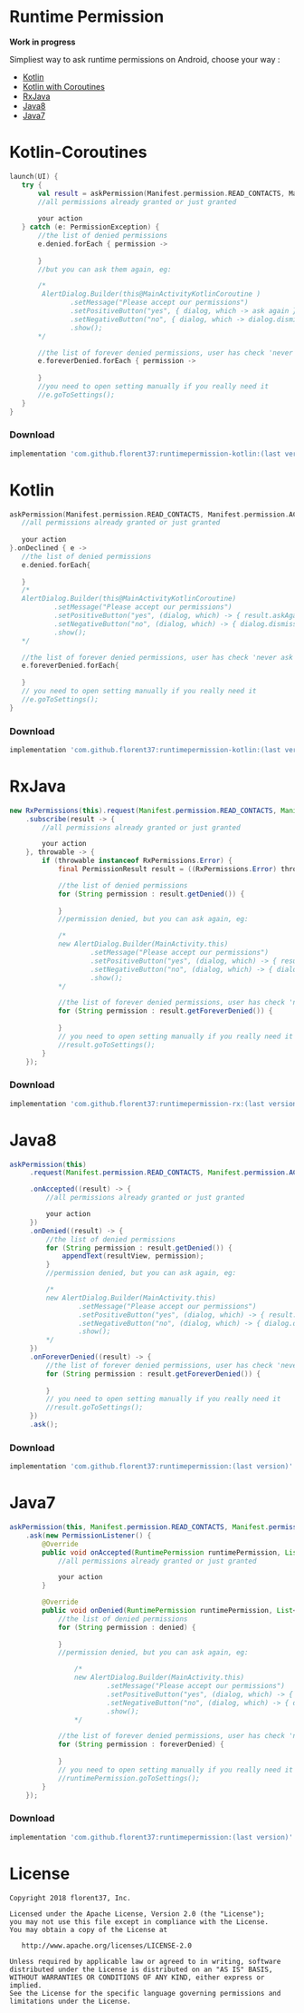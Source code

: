 Runtime Permission
===================

**Work in progress**

Simpliest way to ask runtime permissions on Android, choose your way : 
- [Kotlin](https://github.com/florent37/RuntimePermission/Kotlin)
- [Kotlin with Coroutines](https://github.com/florent37/RuntimePermission/Kotlin-Coroutines)
- [RxJava](https://github.com/florent37/RuntimePermission/RxJava)
- [Java8](https://github.com/florent37/RuntimePermission/Java8)
- [Java7](https://github.com/florent37/RuntimePermission/Java7)

# Kotlin-Coroutines

```kotlin
launch(UI) {
   try {
       val result = askPermission(Manifest.permission.READ_CONTACTS, Manifest.permission.ACCESS_FINE_LOCATION)
       //all permissions already granted or just granted
       
       your action
   } catch (e: PermissionException) {
       //the list of denied permissions
       e.denied.forEach { permission ->
      
       }
       //but you can ask them again, eg:

       /*
        AlertDialog.Builder(this@MainActivityKotlinCoroutine )
               .setMessage("Please accept our permissions")
               .setPositiveButton("yes", { dialog, which -> ask again })
               .setNegativeButton("no", { dialog, which -> dialog.dismiss(); })
               .show();
       */

       //the list of forever denied permissions, user has check 'never ask again'
       e.foreverDenied.forEach { permission ->
       
       }
       //you need to open setting manually if you really need it
       //e.goToSettings();
   }
}
```

### Download 
```groovy
implementation 'com.github.florent37:runtimepermission-kotlin:(last version)'
```

# Kotlin

```kotlin
askPermission(Manifest.permission.READ_CONTACTS, Manifest.permission.ACCESS_FINE_LOCATION){
   //all permissions already granted or just granted
  
   your action
}.onDeclined { e ->
   //the list of denied permissions
   e.denied.forEach{
       
   }
   /*
   AlertDialog.Builder(this@MainActivityKotlinCoroutine)
           .setMessage("Please accept our permissions")
           .setPositiveButton("yes", (dialog, which) -> { result.askAgain(); })
           .setNegativeButton("no", (dialog, which) -> { dialog.dismiss(); })
           .show();
   */

   //the list of forever denied permissions, user has check 'never ask again'
   e.foreverDenied.forEach{
       
   }
   // you need to open setting manually if you really need it
   //e.goToSettings();
}
```

### Download 
```groovy
implementation 'com.github.florent37:runtimepermission-kotlin:(last version)'
```

# RxJava

```java
new RxPermissions(this).request(Manifest.permission.READ_CONTACTS, Manifest.permission.ACCESS_FINE_LOCATION))
    .subscribe(result -> {
        //all permissions already granted or just granted

        your action
    }, throwable -> {
        if (throwable instanceof RxPermissions.Error) {
            final PermissionResult result = ((RxPermissions.Error) throwable).getResult();

            //the list of denied permissions
            for (String permission : result.getDenied()) {
                
            }
            //permission denied, but you can ask again, eg:

            /*
            new AlertDialog.Builder(MainActivity.this)
                    .setMessage("Please accept our permissions")
                    .setPositiveButton("yes", (dialog, which) -> { result.askAgain(); })
                    .setNegativeButton("no", (dialog, which) -> { dialog.dismiss(); })
                    .show();
            */

            //the list of forever denied permissions, user has check 'never ask again'
            for (String permission : result.getForeverDenied()) {
               
            }
            // you need to open setting manually if you really need it
            //result.goToSettings();
        }
    });
```

### Download 
```groovy
implementation 'com.github.florent37:runtimepermission-rx:(last version)'
```

# Java8

```java
askPermission(this)
     .request(Manifest.permission.READ_CONTACTS, Manifest.permission.ACCESS_FINE_LOCATION)

     .onAccepted((result) -> {
         //all permissions already granted or just granted

         your action
     })
     .onDenied((result) -> {
         //the list of denied permissions
         for (String permission : result.getDenied()) {
             appendText(resultView, permission);
         }
         //permission denied, but you can ask again, eg:

         /*
         new AlertDialog.Builder(MainActivity.this)
                 .setMessage("Please accept our permissions")
                 .setPositiveButton("yes", (dialog, which) -> { result.askAgain(); }) // ask again
                 .setNegativeButton("no", (dialog, which) -> { dialog.dismiss(); })
                 .show();
         */
     })
     .onForeverDenied((result) -> {
         //the list of forever denied permissions, user has check 'never ask again'
         for (String permission : result.getForeverDenied()) {
             
         }
         // you need to open setting manually if you really need it
         //result.goToSettings();
     })
     .ask();
```

### Download 
```groovy
implementation 'com.github.florent37:runtimepermission:(last version)'
```
 
# Java7

```java
askPermission(this, Manifest.permission.READ_CONTACTS, Manifest.permission.ACCESS_FINE_LOCATION)
    .ask(new PermissionListener() {
        @Override
        public void onAccepted(RuntimePermission runtimePermission, List<String> accepted) {
            //all permissions already granted or just granted

            your action
        }

        @Override
        public void onDenied(RuntimePermission runtimePermission, List<String> denied, List<String> foreverDenied) {
            //the list of denied permissions
            for (String permission : denied) {
               
            }
            //permission denied, but you can ask again, eg:

                /*
                new AlertDialog.Builder(MainActivity.this)
                        .setMessage("Please accept our permissions")
                        .setPositiveButton("yes", (dialog, which) -> { result.askAgain(); })
                        .setNegativeButton("no", (dialog, which) -> { dialog.dismiss(); })
                        .show();
                */

            //the list of forever denied permissions, user has check 'never ask again'
            for (String permission : foreverDenied) {
                
            }
            // you need to open setting manually if you really need it
            //runtimePermission.goToSettings();
        }
    });
```

### Download 
```groovy
implementation 'com.github.florent37:runtimepermission:(last version)'
```

# License

    Copyright 2018 florent37, Inc.

    Licensed under the Apache License, Version 2.0 (the "License");
    you may not use this file except in compliance with the License.
    You may obtain a copy of the License at

       http://www.apache.org/licenses/LICENSE-2.0

    Unless required by applicable law or agreed to in writing, software
    distributed under the License is distributed on an "AS IS" BASIS,
    WITHOUT WARRANTIES OR CONDITIONS OF ANY KIND, either express or implied.
    See the License for the specific language governing permissions and
    limitations under the License.
